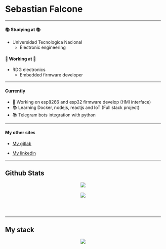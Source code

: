 # Sebastian Falcone
__________ 
#### :books: Studying at :books:
  - Universidad Tecnologica Nacional
    - Electronic engineering

#### :wrench: Working at :wrench:
  - RDG electronics
    - Embedded firmware developer
__________
#### Currently
- :wrench: Working on esp8266 and esp32 firmware develop (HMI interface)
- :books: Learning Docker, nodejs, reactjs and IoT (Full stack project)
- :books: Telegram bots integration with python

__________
#### My other sites

  * <a href="https://gitlab.frba.utn.edu.ar/sfalcone">My gitlab </a> 
  
  * <a href="https://www.linkedin.com/in/sebastian-falcone-593503127/">My linkedin </a> 
__________
## Github Stats
 
<p align="center">
 <a href="https://github.com/sebasfalcone">
  <img align="center" src="https://github-readme-stats.vercel.app/api/?username=sebasfalcone&count_private=true&theme=tokyonight&showicons=true" />
 </a>
 <br><br>
 <img src="https://github-readme-stats.vercel.app/api/top-langs/?username=sebasfalcone&langs_count=5&theme=tokyonight&exclude_repo=TDI,PDS,TCII_tareas_semanales" />
 
 <br><br>
</p>

__________
## My stack
<p align="center">
 <a href="https://github.com/sebasfalcone/6502_EMU"> <img src="https://github-readme-stats.vercel.app/api/pin/?username=sebasfalcone&repo=6502_EMU" /> </a>
</p>


